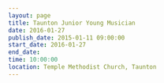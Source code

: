 ```yaml
---
layout: page
title: Taunton Junior Young Musician
date: 2016-01-27
publish_date: 2015-01-11 09:00:00
start_date: 2016-01-27
end_date: 
time: 10:00:00
location: Temple Methodist Church, Taunton
---
```


